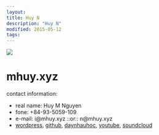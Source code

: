 ```yaml
---
layout:
title: Huy N
description: "Huy N"
modified: 2015-05-12
tags: 
---
```


<img src="https://davidng94.files.wordpress.com/2016/05/13178647_550649401775350_4277076356040674560_n.jpg?w=200&h=200">
<h1>mhuy.xyz</h1>
<p>contact information:</p>
 <ul>
   <li>real name: Huy M Nguyen</li>
   <li>fone: +84-93-5059-109</li>
   <li>e-mail: i@mhuy.xyz ::or:: n@mhuy.xyz</li>
   <li>
<a href="https://davidng94.wordpress.com" target="_blank">wordpress</a>, 
<a href="https://github.com/minhhuy150894" target="_blank">github</a>,
<a href="http://daynhauhoc.com/users/david15894" target="_blank">daynhauhoc</a>,
<a href="https://www.youtube.com/channel/UC_BcJL6407-pBo8Fiu3AHvQ" target="_blank">youtube</a>,
<a href="https://soundcloud.com/david15894" target="_blank">soundcloud</a>
   </li>
 </ul>
